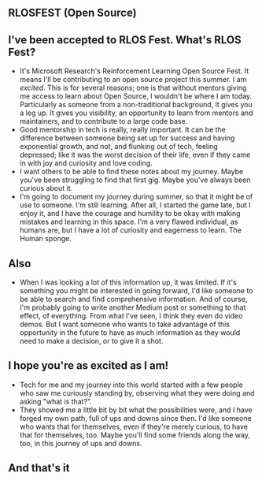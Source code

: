 ## RLOSFEST (Open Source)

## I've been accepted to RLOS Fest. What's RLOS Fest?
- It's Microsoft Research's Reinforcement Learning Open Source Fest. It means I'll be contributing to an open source project
this summer. I am *excited*. This is for several reasons; one is that without mentors giving me access to learn about Open Source,
I wouldn't be where I am today. Particularly as someone from a non-traditional background, it gives you a leg up. It gives you 
visibility, an opportunity to learn from mentors and maintainers, and to contribute to a large code base.
- Good mentorship in tech is really, really important. It can be the difference between someone being set up for success and having exponential growth, and not,
and flunking out of tech, feeling depressed; like it was the worst decision of their life, even if they came in with joy and curiosity and love coding.
- I want others to be able to find these notes about my journey. Maybe you've been struggling to find that first gig. Maybe you've always been curious about it.
- I'm going to document my journey during summer, so that it might be of use to someone. I'm still learning. After all, I started the game late, but I enjoy
it, and I have the courage and humility to be okay with making mistakes and learning in this space. I'm a very flawed individual, as humans are, but I have a lot
of curiosity and eagerness to learn. The Human sponge.

## Also
- When I was looking a lot of this information up, it was limited. If it's something you might be interested in going forward, I'd like someone to be able
to search and find comprehensive information. And of course, I'm probably going to write another Medium post or something to that effect, of everything.
From what I've seen, I think they even do video demos. But I want someone who wants to take advantage of this opportunity in the future to have as much information
as they would need to make a decision, or to give it a shot.

## I hope you're as excited as I am!
- Tech for me and my journey into this world started with a few people who saw me curiously standing by, observing what they were doing and asking "what is that?".
- They showed me a little bit by bit what the possibilities were, and I have forged my own path, full of ups and downs since then. I'd like someone who wants that
for themselves, even if they're merely curious, to have that for themselves, too. Maybe you'll find some friends along the way, too, in this journey of ups and downs.

## And that's it
